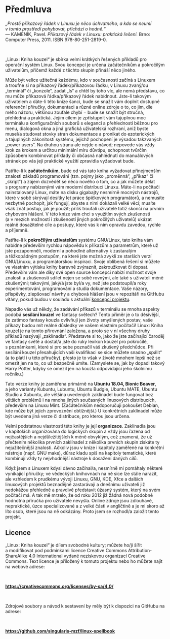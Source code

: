 <!--

Linux Kniha kouzel, předmluva
Copyright (c) 2019 Singularis <singularis@volny.cz>

Toto dílo je dílem svobodné kultury; můžete ho šířit a modifikovat pod
podmínkami licence Creative Commons Attribution-ShareAlike 4.0 International
vydané neziskovou organizací Creative Commons. Text licence je přiložený
k tomuto projektu nebo ho můžete najít na webové adrese:

https://creativecommons.org/licenses/by-sa/4.0/

ÚKOLY:
[ ] Zmínit pomocné funkce a skripty.

-->

# Předmluva

*„Prostě příkazový řádek v Linuxu je něco úchvatného, a kdo se neumí v tomto prostředí pohybovat, přichází o hodně.“*<br>— KAMENÍK, Pavel. *Příkazový řádek v Linuxu: praktická řešení.* Brno: Computer Press, 2011. ISBN 978-80-251-2819-0.

&nbsp;

<neodsadit>„Linux: Kniha kouzel“ je sbírka velmi krátkých řešených příkladů pro operační systém Linux.
Svou koncepcí je určena začátečníkům a pokročilým uživatelům, přičemž každé z těchto skupin
přináší něco jiného.

Může být velice užitečná každému, kdo v současnosti začíná s Linuxem
a troufne si na příkazový řádek/příkazovou řádku, v Linuxu zvaný/ou „terminál“ či „konzole“,
zadat „ls“
a chtěl by toho víc, ale nemá představu, co mu může příkazová řádka/příkazový řádek
nabídnout. Jste-li takovým uživatelem a dáte-li této knize šanci, bude se snažit vám
doplnit dostupné referenční příručky, dokumentaci a různé online zdroje o to, co jim,
dle mého názoru, většinou zoufale chybí − bude se snažit být stručná, přehledná a praktická.
Jejím cílem je zpřístupnit vám tajuplnou moc terminálu a konfiguračních souborů
s elegancí a přehledností běžnou pro menu, dialogová okna a jiná grafická uživatelská
rozhraní, aniž byste musel/a studovat stovky stran dokumentace a pronikat do ezoterických
a tajuplných zákonitostí systému, jejichž pochopení je výsadou takzvaných „power users“.
Na druhou stranu ale nejde o návod; nepovede vás vždy krok za krokem a určitou minimální
míru důvtipu, schopnost tvůrčím způsobem kombinovat příklady či občasná nahlédnutí
do manuálových stránek po vás její praktické využití zpravidla vyžadovat bude.

Patříte-li k **začátečníkům**, bude od vás tato kniha vyžadovat přinejmenším znalosti základů
programování (tzn. pojmy jako „proměnná“, „příkaz“ či „skript“) a zájem dozvědět se
něco nového o tom, co a jak můžete dělat s programy nabízenými vám moderní distribucí Linuxu.
Máte-li na počítači nainstalovaný Linux, máte na disku gigabajty nesmírně mocných
nástrojů, které v sobě skrývají desítky let práce špičkových programátorů, a nemusíte
nezbytně pochopit, jak fungují, abyste s nimi dokázali velké věci; musíte však znát postup,
jak je použít; příliš troufalí uživatelé totiž skončí na prvním chybovém hlášení.
V této knize vám chci s využitím svých zkušeností (a v mezích možností i zkušeností
jiných pokročilých uživatelů) ukázat reálně dosažitelné cíle a postupy,
které vás k nim opravdu zavedou, rychle a příjemně.

Patříte-li k **pokročilým uživatelům** systému GNU/Linux, tato kniha vám nabídne především
rychlou nápovědu k příkazům a parametrům, které už jste pozapomněli, moderní a pohodlné
alternativy k zastaralým a těžkopádným postupům, na které jste možná zvyklí ze starších
verzí GNU/Linuxu, a programátorskou inspiraci. Svoje oblíbená řešení si můžete
ve vlastním výtisku knihy barevně zvýraznit,
zakroužkovat či dopsat. Především vám ale díky své open source koncepci nabízí možnost
svoje znalosti a zkušenosti sdílet nejen se sobě rovnými, ale také s uživateli méně
zkušenými; takovými,
jaký/á jste byl/a vy, než jste podstoupil/a roky experimentování, programování
a studia dokumentace. Vaše názory, příspěvky, zlepšovací návrhy a chybová hlášení jsou
v repozitáři na GitHubu vítány, pokud budou v souladu s aktuální
[koncepcí projektu](https://github.com/singularis-mzf/linux-spellbook/tree/master/dodatky/koncepce-projektu.md).

Napadlo vás už někdy, že zadávání příkazů v terminálu se mnoha aspekty podobá
**sesílání kouzel** ve fantasy světech? Tento příměr je o to děsivější, že zatímco
fantasy kouzla ovlivňují jen životy smyšlených postav, vaše příkazy budou mít
reálné důsledky ve vašem vlastním počítači! Linux: Kniha kouzel je na tomto přirovnání
založena, a proto se v ní všechny druhy příkladů nazývají „zaklínadla“.
Představte si to, jako že jste začínající čaroděj ve fantasy světě a dostal/a jste
do ruky lexikon kouzel pro pokročilé, s poznámkami, které si pro sebe poznačil váš
zkušený předchůdce. Při sesílání kouzel přesahujících vaši kvalifikaci se sice můžete snadno
„spálit“ (a to platí i u této příručky), přesto je to však v životě mnohem lepší
než se omezit jen na to, co už bezpečně umíte. (Zamyslete se, jak by dopadl
takový Harry Potter, kdyby se omezil jen na kouzla odpovídající jeho školnímu ročníku.)

Tato verze knihy je zaměřena primárně na **Ubuntu 18.04, Bionic Beaver**, a jeho varianty
Kubuntu, Lubuntu, Ubuntu Budgie, Ubuntu MATE, Ubuntu Studio a Xubuntu,
ale většina uvedených zaklínadel bude fungovat bez větších problémů i na mnoha jiných
současných linuxových distribucích, především na Linuxu Mint. (Začátečníkům nedoporučuji
pokoušet Debian, kde může být jejich zprovoznění obtížnější.) U konkrétních zaklínadel
může být uvedena jiná verze či distribuce, pro kterou jsou určena.

Velmi podstatnou vlastností této knihy je její **organizace**. Zaklínadla jsou
v kapitolách organizována do logických skupin a vždy jsou řazena od nejčastějších
a nejdůležitějších k méně obvyklým, což znamená, že už přečtením několika
prvních zaklínadel z několika prvních skupin získáte ty nejužitečnější znalosti.
Ačkoliv jsou v knize i kapitoly zaměřené na konkrétní nástroje (např. GNU make),
důraz kladu spíš na kapitoly tematické, které kombinují vždy ty nejvhodnější
nástroje k dosažení daných cílů.

Když jsem s Linuxem kdysi dávno začínal/a, nesmírně mi pomáhaly některé vynikající příručky;
ve vědeckých knihovnách na ně sice lze stále narazit, ale vzhledem k prudkému vývoji Linuxu,
GNU, KDE, Xfce a dalších linuxových projektů beznadějně zastarávají a dnešnímu uživateli
již nedokážou přehledně a pravdivě představit úžasný systém, který na svém počítači má.
A tak mě mrzelo, že od roku 2012 již žádná nová podobně hodnotná příručka pro uživatele
nevyšla. Online zdroje jsou zdlouhavé, nepraktické, úzce specializované a z velké části
v angličtině a je mi skoro až líto osob, které jsou na ně odkázány.
Proto jsem se rozhodl/a založit tento projekt.

## Licence

„Linux: Kniha kouzel“ je dílem svobodné kultury; můžete ho/ji šířit a modifikovat pod
podmínkami licence Creative Commons Attribution-ShareAlike 4.0 International
vydané neziskovou organizací Creative Commons. Text licence je přiložený
k tomuto projektu nebo ho můžete najít na webové adrese:

&nbsp;

<neodsadit>**https://creativecommons.org/licenses/by-sa/4.0/**

&nbsp;

Zdrojové soubory a návod k sestavení by měly být k dispozici na GitHubu
na adrese:

&nbsp;

<neodsadit>**https://github.com/singularis-mzf/linux-spellbook**
